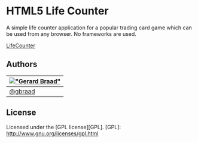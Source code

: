 HTML5 Life Counter
==================

A simple life counter application for a popular trading card game which can be used from any browser.
No frameworks are used.

[LifeCounter](http://lifecounter.apps.gbraad.nl)


Authors
-------

| [!["Gerard Braad"](http://gravatar.com/avatar/e466994eea3c2a1672564e45aca844d0.png?s=60)](http://gbraad.nl "Gerard Braad <me@gbraad.nl>") |
|---|
| [@gbraad](https://twitter.com/gbraad)  |


License
-------
Licensed under the [GPL license][GPL].
[GPL]: http://www.gnu.org/licenses/gpl.html
